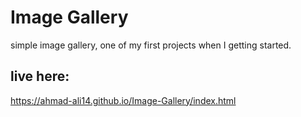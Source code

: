 # Image Gallery

simple image gallery, one of my first projects when I getting started.

## live here:
https://ahmad-ali14.github.io/Image-Gallery/index.html
